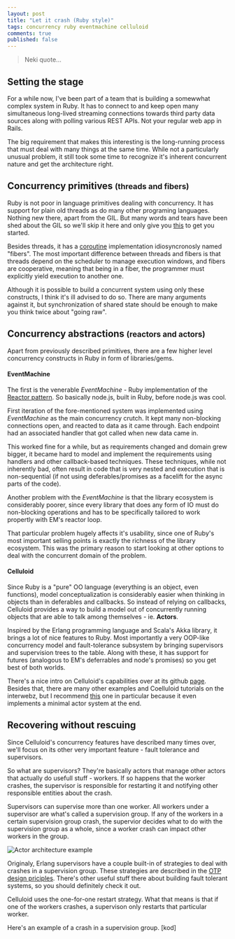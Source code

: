 ```yaml
---
layout: post
title: "Let it crash (Ruby style)"
tags: concurrency ruby eventmachine celluloid
comments: true
published: false
---
```


<blockquote>
Neki quote...
</blockquote>

## Setting the stage

For a while now, I've been part of a team that is building a somewwhat complex system in Ruby. It has to connect to and keep open many simultaneous long-lived streaming connections towards third party data sources along with polling various REST APIs. Not your regular web app in Rails.

The big requirement that makes this interesting is the long-running process that must deal with many things at the same time. While not a particularly unusual problem, it still took some time to recognize it's inherent concurrent nature and get the architecture right.

## Concurrency primitives <small>(threads and fibers)</small>

Ruby is not poor in language primitives dealing with concurrency. It has support for plain old threads as do many other programing languages. Nothing new there, apart from the GIL. But many words and tears have been shed about the GIL so we'll skip it here and only give you [this](http://www.jstorimer.com/blogs/workingwithcode/8085491-nobody-understands-the-gil) to get you started. 

Besides threads, it has a [coroutine](http://www.ruby-doc.org/core-2.1.1/Fiber.html) implementation idiosyncronosly named "fibers". The most important difference between threads and fibers is that threads depend on the scheduler to manage execution windows, and fibers are cooperative, meaning that being in a fiber, the programmer must explicitly yield execution to another one.

Although it is possible to build a concurrent system using only these constructs, I think it's ill advised to do so. There are many arguments against it, but synchronization of shared state should be enough to make you think twice about "going raw".

## Concurrency abstractions <small>(reactors and actors)</small>

Apart from previously described primitives, there are a few higher level concurrency constructs in Ruby in form of libraries/gems.

#### EventMachine

The first is the venerable *EventMachine* - Ruby implementation of the [Reactor pattern](http://en.wikipedia.org/wiki/Reactor_pattern). So basically node.js, built in Ruby, before node.js was cool.

First iteration of the fore-mentioned system was implemented using *EventMachine* as the main concurrency crutch. It kept many non-blocking connections open, and reacted to data as it came through. Each endpoint had an associated handler that got called when new data came in.

This worked fine for a while, but as requirements changed and domain grew bigger, it became hard to model and implement the requirements using handlers and other callback-based techniques. These techniques, while not inherently bad, often result in code that is very nested and execution that is non-sequential (if not using deferables/promises as a facelift for the async parts of the code).

Another problem with the *EventMachine* is that the library ecosystem is considerably poorer, since every library that does any form of IO must do non-blocking operations and has to be specifically tailored to work propertly with EM's reactor loop.

That particular problem hugely affects it's usability, since one of Ruby's most important selling points is exactly the richness of the library ecosystem. This was the primary reason to start looking at other options to deal with the concurrent domain of the problem.

#### Celluloid

Since Ruby is a "pure" OO language (everything is an object, even functions), model conceptualization is considerably easier when thinking in objects than in deferables and callbacks. So instead of relying on callbacks, Celluloid provides a way to build a model out of concurrently running objects that are able to talk among themselves - ie. **Actors**.

Inspired by the Erlang programming language and Scala's Akka library, it brings a lot of nice features to Ruby. Most importantly a very OOP-like concurrency model and fault-tolerance subsystem by bringing supervisors and supervision trees to the table. Along with these, it has support for futures (analogous to EM's deferrables and node's promises) so you get best of both worlds.

There's a nice intro on Celluloid's capabilities over at its github [page](https://github.com/celluloid/celluloid). Besides that, there are many other examples and  Coelluloid tutorials on the interwebz, but I recommend [this](https://practicingruby.com/articles/gentle-intro-to-actor-based-concurrency) one in particular because it even implements a minimal actor system at the end.


## Recovering without rescuing

Since Celluloid's concurrency features have described many times over, we'll focus on its other very important feature - fault tolerance and supervisors.

So what are supervisors? They're basically actors that manage other actors that actually do usefull stuff - workers. If so happens that the worker crashes, the supervisor is responsible for restarting it and notifying other responsible entities about the crash.

Supervisors can supervise more than one worker. All workers under a supervisor are what's called a supervision group. If any of the workers in a certain supervision group crash, the supervior decides what to do with the supervision group as a whole, since a worker crash can impact other workers in the group.

![Actor architecture example](/images/celluloid_architecture_example.svg)

Originaly, Erlang supervisors have a couple built-in of strategies to deal with crashes in a supervision group. These strategies are described in the [OTP design priciples](http://www.erlang.org/doc/design_principles/sup_princ.html). There's other useful stuff there about building fault tolerant systems, so you should definitely check it out.

Celluloid uses the one-for-one restart strategy. What that means is that if one of the workers crashes, a supervison only restarts that particular worker.

Here's an example of a crash in a supervision group.
[kod]
